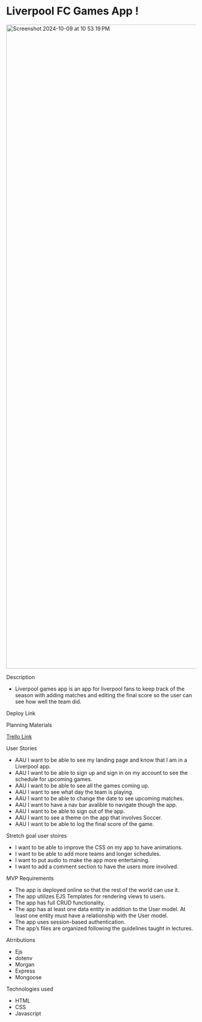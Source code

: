 # Liverpool FC Games App !
<img width="1710" alt="Screenshot 2024-10-09 at 10 53 19 PM" src="https://github.com/user-attachments/assets/a8d09d58-7c1e-4797-8476-86f4df19eb43">



Description 
- Liverpool games app is an app for liverpool fans to keep track of the season with adding matches and editing the final score so the user can see how well the team did.

Deploy Link




Planning Materials

[Trello Link](https://trello.com/invite/b/66f6121abfa4d79aed45165d/ATTI1eb4014b35038cef541d73ce298c41fc1B79AF79/project-palnning)


User Stories
- AAU I want to be able to see my landing page and know that I am in a Liverpool app.
- AAU I want to be able to sign up and sign in on my account to see the schedule for upcoming games.
- AAU I want to be able to see all the games coming up.
- AAU I want to see what day the team is playing.
- AAU I want to be able to change the date to see upcoming matches.
- AAU I want to have a nav bar avalible to navigate though the app.
- AAU I want to be able to sign out of the app.
- AAU I want to see a theme on the app that involves Soccer.
- AAU I want to be able to log the final score of the game.


Stretch goal user stoires
- I want to be able to improve the CSS on my app to have animations.
- I want to be able to add more teams and longer schedules.
- I want to put audio to make the app more entertaining.
- I want to add a comment section to have the users more involved.

MVP Requirements

- The app is deployed online so that the rest of the world can use it.
- The app utilizes EJS Templates for rendering views to users.
- The app has full CRUD functionality.
- The app has at least one data entity in addition to the User model. At least one entity must have a relationship with the User model.
- The app uses session-based authentication.
- The app’s files are organized following the guidelines taught in lectures.


Atrributions
- Ejs
- dotenv
- Morgan
- Express
- Mongoose


Technologies used 
- HTML
- CSS
- Javascript
